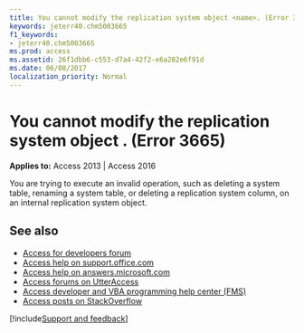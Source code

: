 ```yaml
---
title: You cannot modify the replication system object <name>. (Error 3665)
keywords: jeterr40.chm5003665
f1_keywords:
- jeterr40.chm5003665
ms.prod: access
ms.assetid: 26f1dbb6-c553-d7a4-42f2-e6a282e6f91d
ms.date: 06/08/2017
localization_priority: Normal
---
```



# You cannot modify the replication system object <name>. (Error 3665)

  

**Applies to:** Access 2013 | Access 2016

You are trying to execute an invalid operation, such as deleting a system table, renaming a system table, or deleting a replication system column, on an internal replication system object.

## See also

- [Access for developers forum](https://social.msdn.microsoft.com/Forums/office/home?forum=accessdev)
- [Access help on support.office.com](https://support.office.com/search/results?query=Access)
- [Access help on answers.microsoft.com](https://answers.microsoft.com/)
- [Access forums on UtterAccess](https://www.utteraccess.com/forum/index.php?act=idx)
- [Access developer and VBA programming help center (FMS)](https://www.fmsinc.com/MicrosoftAccess/developer/)
- [Access posts on StackOverflow](https://stackoverflow.com/questions/tagged/ms-access)

[!include[Support and feedback](~/includes/feedback-boilerplate.md)]